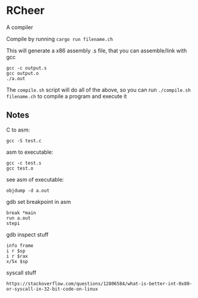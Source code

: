 # RCheer
A compiler

Compile by running `cargo run filename.ch`

This will generate a x86 assembly .s file, that you can assemble/link with gcc

```
gcc -c output.s
gcc output.o
./a.out
```

The `compile.sh` script will do all of the above, so you can run
`./compile.sh filename.ch` to compile a program and execute it

## Notes
C to asm:
```
gcc -S test.c
```

asm to executable:
```
gcc -c test.s
gcc test.o
```

see asm of executable:
```
objdump -d a.out
```

gdb set breakpoint in asm
```
break *main
run a.out
stepi
```

gdb inspect stuff
```
info frame
i r $sp
i r $rax
x/5x $sp
```

syscall stuff
```
https://stackoverflow.com/questions/12806584/what-is-better-int-0x80-or-syscall-in-32-bit-code-on-linux
```
